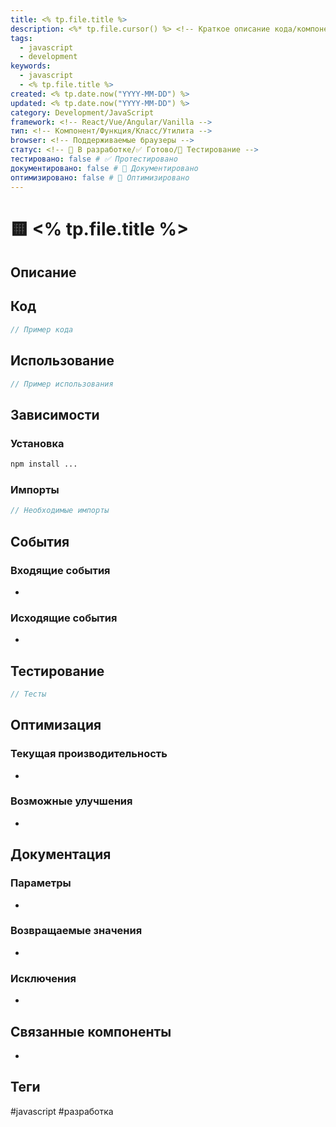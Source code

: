 ```yaml
---
title: <% tp.file.title %>
description: <%* tp.file.cursor() %> <!-- Краткое описание кода/компонента -->
tags:
  - javascript
  - development
keywords:
  - javascript
  - <% tp.file.title %>
created: <% tp.date.now("YYYY-MM-DD") %>
updated: <% tp.date.now("YYYY-MM-DD") %>
category: Development/JavaScript
framework: <!-- React/Vue/Angular/Vanilla -->
тип: <!-- Компонент/Функция/Класс/Утилита -->
browser: <!-- Поддерживаемые браузеры -->
статус: <!-- 🚧 В разработке/✅ Готово/🧪 Тестирование -->
тестировано: false # ✅ Протестировано
документировано: false # 📝 Документировано
оптимизировано: false # 🚀 Оптимизировано
---
```


# 🟨 <% tp.file.title %>

## Описание
<!-- Подробное описание функциональности -->


## Код
```javascript
// Пример кода
```

## Использование
```javascript
// Пример использования
```

## Зависимости
### Установка
```bash
npm install ...
```

### Импорты
```javascript
// Необходимые импорты
```

## События
<!-- Для компонентов -->
### Входящие события
- 

### Исходящие события
- 

## Тестирование
```javascript
// Тесты
```

## Оптимизация
### Текущая производительность
- 

### Возможные улучшения
- 

## Документация
### Параметры
- 

### Возвращаемые значения
- 

### Исключения
- 

## Связанные компоненты
- 

## Теги
#javascript #разработка
